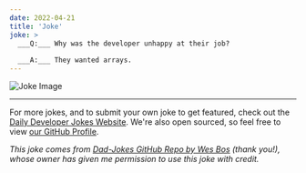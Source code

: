 ```yaml
---
date: 2022-04-21
title: 'Joke'
joke: >
  ___Q:___ Why was the developer unhappy at their job?
  
  ___A:___ They wanted arrays.
---
```



![Joke Image](https://private.xtrp.io/projects/DailyDeveloperJokes/public_image_server/images/5e125896e0846.png)

---

For more jokes, and to submit your own joke to get featured, check out the [Daily Developer Jokes Website](https://dailydeveloperjokes.github.io/). We're also open sourced, so feel free to view [our GitHub Profile](https://github.com/dailydeveloperjokes).


_This joke comes from [Dad-Jokes GitHub Repo by Wes Bos](https://github.com/wesbos/dad-jokes) (thank you!), whose owner has given me permission to use this joke with credit._

<!--
Joke text:
**Q:** Why was the developer unhappy at their job?

**A:** They wanted arrays.
 -->


